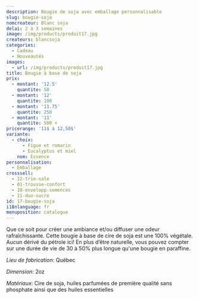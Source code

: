 ```yaml
---
description: Bougie de soja avec emballage personnalisable
slug: bougie-soja
nomcreateur: Blanc soja
delai: 2 à 3 semaines
image: /img/products/produit17.jpg
createurs: blancsoja
categories:
  - Cadeau
  - Nouveautés
images:
  - url: /img/products/produit17.jpg
title: Bougie à base de soja
prix:
  - montant: '12.5'
    quantite: 50
  - montant: '12'
    quantite: 100
  - montant: '11.75'
    quantite: 250
  - montant: '11'
    quantite: 500 +
pricerange: '11$ à 12,50$'
variante:
  - choix:
      - Figue et romarin
      - Eucalyptus et miel
    nom: Essence
personnalisation:
  - Emballage
crosssell:
  - 12-trio-sale
  - 01-trousse-confort
  - 18-envelopp-semences
  - 11-duo-sucre
id: 17-bougie-soja
i18nlanguage: fr
menuposition: catalogue
---
```

Que ce soit pour créer une ambiance et/ou diffuser une odeur rafraîchissante. Cette bougie à base de cire de soja est une 100% végétale. Aucun dérivé du pétrole ici! En plus d’être naturelle, vous pouvez compter sur une durée de vie de 30 à 50% plus longue qu'une bougie en paraffine.

_Lieu de fabrication_: Québec

_Dimension_: 2oz

_Matériaux_: Cire de soja, huiles parfumées de première qualité sans phosphate ainsi que des huiles essentielles



